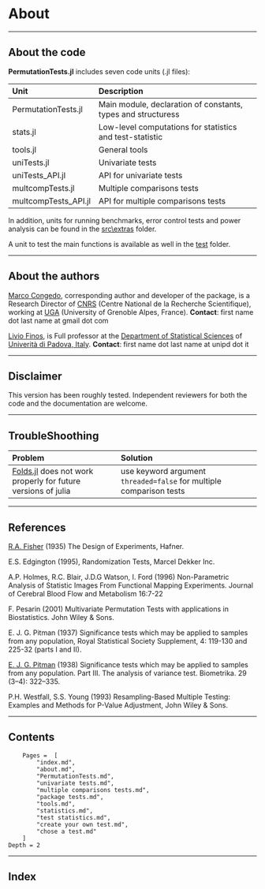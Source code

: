# About

---
## About the code

**PermutationTests.jl** includes seven code units (.jl files):

| Unit   | Description |
|:----------|:----------|
| PermutationTests.jl | Main module, declaration of constants, types and structuress |
| stats.jl | Low-level computations for statistics and test-statistic |
| tools.jl | General tools |
| uniTests.jl | Univariate tests |
| uniTests_API.jl | API for univariate tests |
| multcompTests.jl | Multiple comparisons tests |
| multcompTests_API.jl | API for multiple comparisons tests |

In addition, units for running benchmarks, error control tests and power analysis can be found
in the [src\extras](https://github.com/Marco-Congedo/PermutationTests.jl/tree/master/src/extras) folder.

A unit to test the main functions is available as well in the 
[test](https://github.com/Marco-Congedo/PermutationTests.jl/tree/master/test) folder.

---
## About the authors

[Marco Congedo](https://sites.google.com/site/marcocongedo), corresponding author and developer of the package, is a Research Director of [CNRS](http://www.cnrs.fr/en) (Centre National de la Recherche Scientifique), working at
[UGA](https://www.univ-grenoble-alpes.fr/english/) (University of Grenoble Alpes, France).
**Contact**: first name dot last name at gmail dot com

[Livio Finos](https://pnc.unipd.it/finos-livio/), is Full professor at the  [Department of Statistical Sciences](https://www.unipd.it/en/stat) of [Univerità di Padova, Italy](https://pnc.unipd.it/).
**Contact**: first name dot last name at unipd dot it

---
## Disclaimer

This version has been roughly tested.
Independent reviewers for both the code and the documentation are welcome.

---
## TroubleShoothing

| Problem   | Solution |
|:----------|:----------|
| [Folds.jl](https://github.com/JuliaFolds/Folds.jl) does not work properly for future versions of julia | use keyword argument `threaded=false` for multiple comparison tests |

---
## References

[R.A. Fisher](https://en.wikipedia.org/wiki/Ronald_Fisher) (1935) The Design of Experiments, Hafner.

E.S. Edgington (1995), Randomization Tests, Marcel Dekker Inc.

A.P. Holmes, R.C. Blair, J.D.G Watson, I. Ford (1996) Non-Parametric Analysis of Statistic Images From Functional Mapping Experiments. Journal of Cerebral Blood Flow and Metabolism 16:7-22

F. Pesarin (2001) Multivariate Permutation Tests with applications in Biostatistics. John Wiley & Sons.

E. J. G. Pitman (1937) Significance tests which may be applied to samples from any population, Royal Statistical Society Supplement, 4: 119-130 and 225-32 (parts I and II). 

[E. J. G. Pitman](https://en.wikipedia.org/wiki/E._J._G._Pitman) (1938) Significance tests which may be applied to samples from any population. Part III. The analysis of variance test. Biometrika. 29 (3–4): 322–335.

P.H. Westfall, S.S. Young (1993) Resampling-Based Multiple Testing: Examples and Methods for P-Value Adjustment, John Wiley & Sons.

---
## Contents

```@contents
    Pages =  [
        "index.md",
        "about.md",
        "PermutationTests.md",
        "univariate tests.md",
        "multiple comparisons tests.md",
        "package tests.md",
        "tools.md",
        "statistics.md",
        "test statistics.md",
        "create your own test.md",
        "chose a test.md"
    ]
Depth = 2
```

---
## Index

```@index
```

